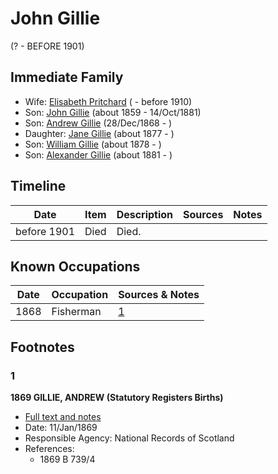 ﻿---
layout: person
subject_key: i95851656
permalink: /people/i95851656
---

# John Gillie
(? - BEFORE 1901)

## Immediate Family

* Wife: [Elisabeth Pritchard](./@8049072@-elisabeth-pritchard-b-d1910.md) ( - before 1910)
* Son: [John Gillie](./@49104732@-john-gillie-b1859-d1881-10-14.md) (about 1859 - 14/Oct/1881)
* Son: [Andrew Gillie](./@60068056@-andrew-gillie-b1868-12-28-d.md) (28/Dec/1868 - )
* Daughter: [Jane Gillie](./@33381968@-jane-gillie-b1877-d.md) (about 1877 - )
* Son: [William Gillie](./@42722433@-william-gillie-b1878-d.md) (about 1878 - )
* Son: [Alexander Gillie](./@44750545@-alexander-gillie-b1881-d.md) (about 1881 - )

## Timeline

Date | Item | Description | Sources | Notes
---|---|---|---|---
before 1901 | Died | Died. |  | 

## Known Occupations

Date | Occupation | Sources & Notes
---|---|---
1868 | Fisherman | [1](#1)

## Footnotes

### 1

**1869 GILLIE, ANDREW (Statutory Registers Births)**

* [Full text and notes](../sources/@97661476@-1869-gillie,-andrew-statutory-registers-births-.md)
* Date: 11/Jan/1869
* Responsible Agency: National Records of Scotland
* References: 
  * 1869 B 739/4

